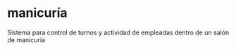 # manicuría
Sistema para control de turnos y actividad de empleadas dentro de un salón de manicuría
